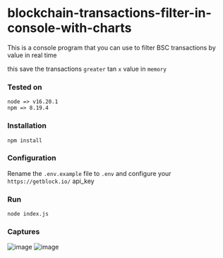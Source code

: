 # blockchain-transactions-filter-in-console-with-charts
This is a console program that you can use to filter BSC transactions by value in real time

this save the transactions `greater` tan `x` value in `memory`

### Tested on
```shell
node => v16.20.1
npm => 8.19.4
```

### Installation
```shell
npm install
```

### Configuration
Rename the `.env.example` file to `.env` and configure your `https://getblock.io/` api_key

### Run
```
node index.js
```

### Captures
![image](https://github.com/kypanz/blockchain-transactions-filter-in-console-with-charts/assets/37570367/b2963a0e-2567-472a-8bdd-122e7a303737)
![image](https://github.com/kypanz/blockchain-transactions-filter-in-console-with-charts/assets/37570367/4d27c1e4-3a12-436f-b07c-7c967113353b)

